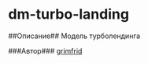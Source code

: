 # dm-turbo-landing #

##Описание##
Модель турболендинга

###Автор###
[grimfrid](https://staff.yandex-team.ru/grimfrid)

